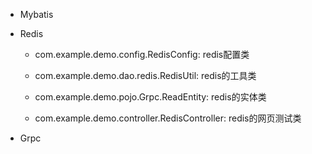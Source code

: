 - Mybatis

- Redis

  - com.example.demo.config.RedisConfig: redis配置类
  
  - com.example.demo.dao.redis.RedisUtil: redis的工具类
  
  - com.example.demo.pojo.Grpc.ReadEntity: redis的实体类
  
  - com.example.demo.controller.RedisController: redis的网页测试类

- Grpc